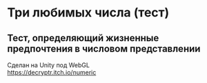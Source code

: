# Три любимых числа (тест)  
## Тест, определяющий жизненные предпочтения в числовом представлении  
Сделан на Unity под WebGL  
https://decryptr.itch.io/numeric  
